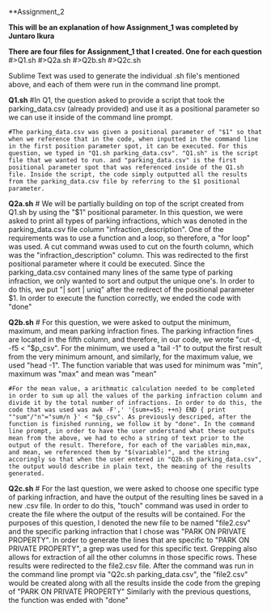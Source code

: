 **Assignment_2


**This will be an explanation of how Assignment_1 was completed by Juntaro Ikura**


**There are four files for Assignment_1 that I created. One for each question** 
	#>Q1.sh 
	#>Q2a.sh 
	#>Q2b.sh
	#>Q2c.sh 

Sublime Text was used to generate the individual .sh file's mentioned above, and each of them were run in the command line prompt. 

**Q1.sh** 
	#In Q1, the question asked to provide a script that took the parking_data.csv (already provided) and use it as a positional parameter so we can use it inside of the command line prompt. 

	#The parking_data.csv was given a positional parameter of "$1" so that when we reference that in the code, when inputted in the command line in the first position parameter spot, it can be executed. For this question, we typed in "Q1.sh parking_data.csv". "Q1.sh" is the script file that we wanted to run. and "parking_data.csv" is the first positional parameter spot that was referenced inside of the Q1.sh file. Inside the script, the code simply outputted all the results from the parking_data.csv file by referring to the $1 positional parameter. 


**Q2a.sh**
	# We will be partially building on top of the script created from Q1.sh by using the "$1" positional parameter. In this question, we were asked to print all types of parking infractions, which was denoted in the parking_data.csv file column "infraction_description". One of the requirements was to use a function and a loop, so therefore, a "for loop" was used. A cut command wwas used to cut on the fourth column, which was the "infraction_description" column. This was redirected to the first positional parameter where it could be executed. Since the parking_data.csv contained many lines of the same type of parking infraction, we only wanted to sort and output the unique one's. In order to do this, we put "| sort | uniq" after the redirect of the positional parameter $1. In order to execute the function correctly, we ended the code with "done"

**Q2b.sh**
	# For this question, we were asked to output the minimum, maximum, and mean parking infraction fines. The parking infraction fines are located in the fifth column, and therefore, in our code, we wrote "cut -d, -f5 < "$p_csv". For the minimum, we used a "tail -1" to output the first result from the very minimum amount, and similarly, for the maximum value, we used "head -1". The function variable that was used for minimum was "min", maximum was "max" and mean was "mean"

	#For the mean value, a arithmatic calculation needed to be completed in order to sum up all the values of the parking infraction column and divide it by the total number of infractions. In order to do this, the code that was used was awk -F',' '{sum+=$5; ++n} END { print ""sum"/"n"="sum/n }' < "$p_csv". As previously descriped, after the function is finished running, we follow it by "done". In the command line prompt, in order to have the user understand what these outputs mean from the above, we had to echo a string of text prior to the output of the result. Therefore, for each of the variables min,max, and mean, we referenced them by "$(variable)", and the string accoringly so that when the user entered in "Q2b.sh parking_data.csv", the output would describe in plain text, the meaning of the results generated. 


**Q2c.sh** 
	# For the last question, we were asked to choose one specific type of parking infraction, and have the output of the resulting lines be saved in a new .csv file. In order to do this, "touch" command was used in order to create the file where the output of the results will be contained. For the purposes of this question, I denoted the new file to be named "file2.csv" and the specific parking infraction that I chose was "PARK ON PRIVATE PROPERTY". In order to generate the lines that are specific to "PARK ON PRIVATE PROPERTY", a grep was used for this specific text. Grepping also allows for extraction of all the other columns in those specific rows. These results were redirected to the file2.csv file. After the command was run in the command line prompt via "Q2c.sh parking_data.csv", the "file2.csv" would be created along with all the results inside the code from the greping of "PARK ON PRIVATE PROPERTY" Similarly with the previous questions, the function was ended with "done"


